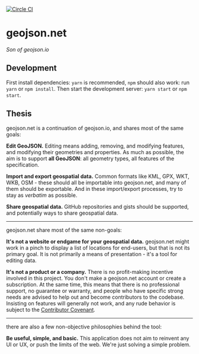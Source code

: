 [![Circle CI](https://circleci.com/gh/tmcw/geojson.net/tree/gh-pages.svg?style=svg)](https://circleci.com/gh/mapbox/geojson.io/tree/gh-pages)
# geojson.net

_Son of geojson.io_

## Development

First install dependencies: `yarn` is recommended, `npm` should also work: run
`yarn` or `npm install`. Then start the development
server: `yarn start` or `npm start`.

## Thesis

geojson.net is a continuation of geojson.io, and shares most of the same goals:

**Edit GeoJSON.** Editing means adding, removing, and modifying
features, and modifying their geometries and properties. As much as possible, the aim
is to support **all GeoJSON**: all geometry types, all features of the specification.

**Import and export geospatial data.** Common formats like KML,
GPX, WKT, WKB, OSM - these should all be importable into geojson.net, and many
of them should be exportable. And in these import/export processes, try to stay
as _verbatim_ as possible.

**Share geospatial data.** GitHub repositories and gists should be supported,
and potentially ways to share geospatial data.

---

geojson.net share most of the same non-goals:

**It's not a website or endgame for your geospatial data.** geojson.net might work in a pinch
to display a list of locations for end-users, but that is not its primary goal. It is
not primarily a means of presentation - it's a tool for editing data.

**It's not a product or a company.** There is no profit-making incentive involved in this project.
You don't make a geojson.net account or create a subscription. At the same time, this means that there is no professional support, no guarantee or
warranty, and people who have specific strong needs are advised to help out
and become contributors to the codebase. Insisting on features will generally not
work, and any rude behavior is subject to
the [Contributor Covenant](https://www.contributor-covenant.org/version/1/4/code-of-conduct.html).

---

there are also a few non-objective philosophies behind the tool:

**Be useful, simple, and basic.** This application does not aim to reinvent any
UI or UX, or push the limits of the web. We're just solving a simple problem.
